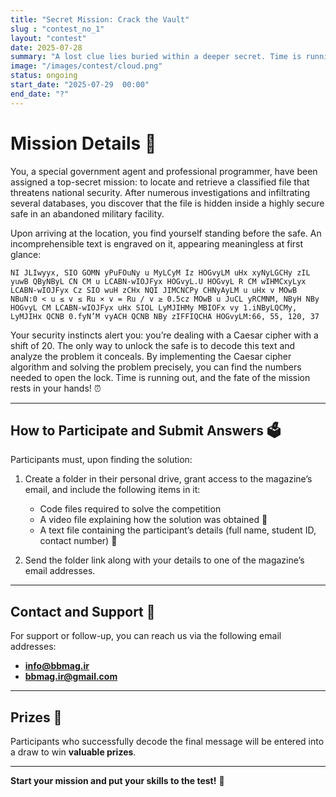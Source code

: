 ```yaml
---
title: "Secret Mission: Crack the Vault"
slug : "contest_no_1"
layout: "contest"
date: 2025-07-28
summary: "A lost clue lies buried within a deeper secret. Time is running out — can you unlock the vault before everything is destroyed?  "
image: "/images/contest/cloud.png"
status: ongoing
start_date: "2025-07-29  00:00"
end_date: "?"
---
```

# Mission Details 🔐

You, a special government agent and professional programmer, have been assigned a top-secret mission: to locate and retrieve a classified file that threatens national security. After numerous investigations and infiltrating several databases, you discover that the file is hidden inside a highly secure safe in an abandoned military facility.

Upon arriving at the location, you find yourself standing before the safe. An incomprehensible text is engraved on it, appearing meaningless at first glance:

<pre style="white-space: pre-wrap; word-wrap: break-word; overflow-wrap: break-word; direction: ltr; text-align: left;"><code>NI JLIwyyx, SIO GOMN yPuFOuNy u MyLCyM Iz HOGvyLM uHx xyNyLGCHy zIL yuwB QByNByL CN CM u LCABN-wIOJFyx HOGvyL.U HOGvyL R CM wIHMCxyLyx LCABN-wIOJFyx Cz SIO wuH zCHx NQI JIMCNCPy CHNyAyLM u uHx v MOwB NBuN:0 < u ≤ v ≤ Ru × v = Ru / v ≥ 0.5cz MOwB u JuCL yRCMNM, NByH NBy HOGvyL CM LCABN-wIOJFyx uHx SIOL LyMJIHMy MBIOFx vy 1.iNByLQCMy, LyMJIHx QCNB 0.fyN’M vyACH QCNB NBy zIFFIQCHA HOGvyLM:66, 55, 120, 37</code></pre>

Your security instincts alert you: you’re dealing with a Caesar cipher with a shift of 20. The only way to unlock the safe is to decode this text and analyze the problem it conceals. By implementing the Caesar cipher algorithm and solving the problem precisely, you can find the numbers needed to open the lock. Time is running out, and the fate of the mission rests in your hands! ⏰

---

## How to Participate and Submit Answers 🗳️

Participants must, upon finding the solution:
1. Create a folder in their personal drive, grant access to the magazine’s email, and include the following items in it:

    - Code files required to solve the competition
    - A video file explaining how the solution was obtained 🎥
    - A text file containing the participant’s details (full name, student ID, contact number) 📝

2. Send the folder link along with your details to one of the magazine’s email addresses.

---

## Contact and Support 📧

For support or follow-up, you can reach us via the following email addresses:

- **info@bbmag.ir**
- **bbmag.ir@gmail.com**

---

## Prizes 🎉

Participants who successfully decode the final message will be entered into a draw to win **valuable prizes**.

---

**Start your mission and put your skills to the test!** 🚀